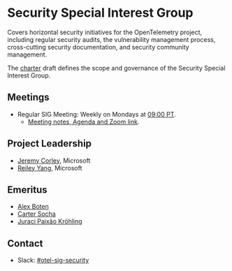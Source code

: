 # Security Special Interest Group

Covers horizontal security initiatives for the OpenTelemetry project, including
regular security audits, the vulnerability management process, cross-cutting
security documentation, and security community management.

The [charter](./sig-security-charter.md) draft defines the scope and governance
of the Security Special Interest Group.

## Meetings

* Regular SIG Meeting: Weekly on Mondays at [09:00
PT](https://dateful.com/convert/pst-pdt-pacific-time?t=0900).
  * [Meeting notes, Agenda and Zoom
  link](https://docs.google.com/document/d/1P2xejC7lEkOV_Z-8E0oZPXLK5HOnUPNuRqKP0ZQ5fpg).

## Project Leadership

* [Jeremy Corley](https://github.com/ms-jcorley), Microsoft
* [Reiley Yang](https://github.com/reyang), Microsoft

## Emeritus

* [Alex Boten](https://github.com/codeboten)
* [Carter Socha](https://github.com/cartersocha)
* [Juraci Paixão Kröhling](https://github.com/jpkrohling)

## Contact

* Slack:
  [#otel-sig-security](https://cloud-native.slack.com/archives/C05A85QC281)
